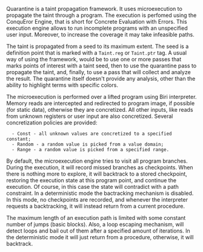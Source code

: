 Quarantine is a taint propagation framework. It uses microexecution to
propagate the taint through a program. The execution is perfomed using
the ConquEror Engine, that is short for Concrete Evaluation with
Errors. This execution engine allows to run incomplete programs with
an unspecified user input. Moreover, to increase the coverage it may
take infeasible paths.

The taint is propagated from a seed to its maximum extent. The seed is
a definition point that is marked with a `Taint.reg` or `Taint.ptr`
tag. A usual way of using the framework, would be to use one or more
passes that marks points of interest with a taint seed, then to use
the quarantine pass to propagate the taint, and, finally, to use a
pass that will collect and analyze the result. The quarantine itself
doesn't provide any analysis, other than the ability to highlight
terms with specific colors.

The microexecution is performed over a lifted program using Biri
interpreter. Memory reads are intercepted and redirected to program
image, if possible (for static data), otherwise they are concretized.
All other inputs, like reads from unknown registers or user input are
also concretized. Several concretization policies are provided:


      - Const - all unknown values are concretized to a specified constant;
      - Random - a random value is picked from a value domain;
      - Range - a random value is picked from a specified range.

By default, the microexecution engine tries to visit all program
branches. During the execution, it will record missed branches as
checkpoints. When there is nothing more to explore, it will backtrack
to a stored checkpoint, restoring the execution state at this program
point, and continue the execution. Of course, in this case the state
will contradict with a path constraint. In a deterministic mode the
bactracking mechanism is disabled. In this mode, no checkpoints are
recorded, and whenever the interpreter requests a backtracking, it
will instead return from a current procedure.

The maximum length of an execution path is limited with some constant
number of jumps (basic blocks). Also, a loop escaping mechanism, will
detect loops and bail out of them after a specified amount of
iterations. In the deterministic mode it will just return from a
procedure, otherwise, it will backtrack.
